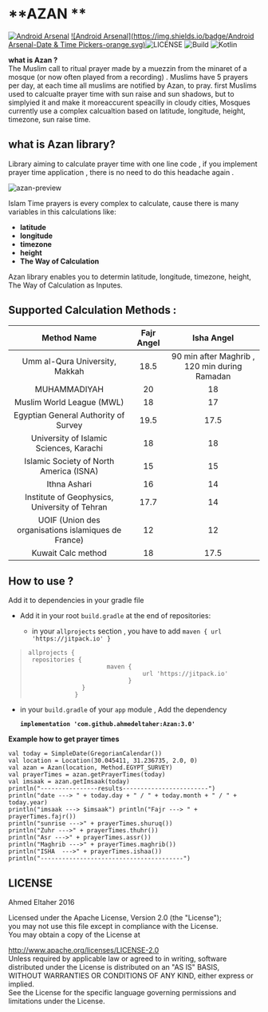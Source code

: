 # **AZAN  **
  
[![Android Arsenal](https://img.shields.io/badge/Android-Time%20Prayer-brightgreen.svg)](https://android-arsenal.com/details/1/5099)  [![Android Arsenal](https://img.shields.io/badge/Android Arsenal-Date & Time Pickers-orange.svg)](https://android-arsenal.com/details/1/7676)![LICENSE](https://img.shields.io/badge/License-Apache%20License%20V2.0-yellow.svg)  ![Build](https://img.shields.io/badge/Azan-jitpack.io-blue.svg)  ![Kotlin](https://img.shields.io/badge/Kotlin-1.3.x-blue.svg)  
  
  
  
**what is Azan ?**   
The Muslim call to ritual prayer made by a muezzin from the minaret of a mosque (or now often played from a recording) . Muslims have 5 prayers per day, at each time all muslims are notified by Azan, to pray. first Muslims used to calcualte prayer time with sun raise and sun shadows, but to simplyied it and make it moreaccurent speacilly in cloudy cities, Mosques currently use a complex calcualtion based on latitude, longitude, height, timezone, sun raise time.

  
  
  
## what is Azan library?  
  
Library aiming to calculate prayer time with one line code , if you implement prayer time application , there is no need to do this headache again .  
  
![azan-preview](https://user-images.githubusercontent.com/1812129/69456412-df2a3080-0d6a-11ea-98d8-0ebc180984d7.png)
  
Islam Time prayers is every complex to calculate, cause there is many variables in this calculations like:  
  
- **latitude**  
- **longitude**  
- **timezone**  
- **height**  
- **The Way of Calculation**   


Azan library enables you to determin latitude, longitude, timezone, height, The Way of Calculation as Inputes. 
  
  
## Supported Calculation Methods :  
  
| Method Name                                          | Fajr Angel           | Isha Angel                                    |  
|:----------------------------------------------------:|:--------------------:|:---------------------------------------------:|  
| Umm al-Qura University, Makkah                       | 18.5                 | 90 min after Maghrib , 120 min during Ramadan |  
| MUHAMMADIYAH                                         | 20                   | 18                                            |  
| Muslim World League (MWL)                            | 18                   | 17                                            |  
| Egyptian General Authority of Survey                 | 19.5                 | 17.5                                          |  
| University of Islamic Sciences, Karachi              | 18                   | 18                                            |  
| Islamic Society of North America (ISNA)              | 15                   | 15                                            |  
| Ithna Ashari                                         | 16                      | 14                                            |  
| Institute of Geophysics, University of Tehran        | 17.7                 | 14                                            |  
| UOIF (Union des organisations islamiques de France)  | 12                   | 12                                            |  
| Kuwait Calc method                                   | 18                   | 17.5                                          |  
  
  
## How to use ?  
  
Add it to dependencies in your gradle file   
  
- Add it in your root `build.gradle` at the end of repositories:  
  
  - in your `allprojects` section , you have to add  `maven { url 'https://jitpack.io' }`   

>     allprojects {  
>      repositories { 
>                           maven { 
>                                     url 'https://jitpack.io' 
> 			                      }
> 			         }
> 			       }

 - in your `build.gradle` of your `app` module , Add the dependency
 
	**`implementation 'com.github.ahmedeltaher:Azan:3.0'`**
   

**Example how to get prayer times**  
  
 
``` 
val today = SimpleDate(GregorianCalendar())
val location = Location(30.045411, 31.236735, 2.0, 0)
val azan = Azan(location, Method.EGYPT_SURVEY)
val prayerTimes = azan.getPrayerTimes(today)
val imsaak = azan.getImsaak(today) 
println("----------------results------------------------") 
println("date ---> " + today.day + " / " + today.month + " / " + today.year)
println("imsaak ---> $imsaak") println("Fajr ---> " + prayerTimes.fajr()) 
println("sunrise --->" + prayerTimes.shuruq())
println("Zuhr --->" + prayerTimes.thuhr())
println("Asr --->" + prayerTimes.assr()) 
println("Maghrib --->" + prayerTimes.maghrib())
println("ISHA  --->" + prayerTimes.ishaa())
println("----------------------------------------") 
``` 





## LICENSE  
  
Ahmed Eltaher 2016  
  
Licensed under the Apache License, Version 2.0 (the "License");  
you may not use this file except in compliance with the License.  
You may obtain a copy of the License at  
  
 http://www.apache.org/licenses/LICENSE-2.0  
Unless required by applicable law or agreed to in writing, software  
distributed under the License is distributed on an "AS IS" BASIS,  
WITHOUT WARRANTIES OR CONDITIONS OF ANY KIND, either express or implied.  
See the License for the specific language governing permissions and  
limitations under the License.
